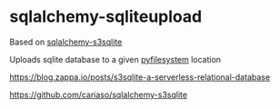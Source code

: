 # sqlalchemy-sqliteupload

Based on [sqlalchemy-s3sqlite](//github.com/cariaso/sqlalchemy-s3sqlite)

Uploads sqlite database to a given [pyfilesystem](//pyfilesystem2.readthedocs.io) location

https://blog.zappa.io/posts/s3sqlite-a-serverless-relational-database

https://github.com/cariaso/sqlalchemy-s3sqlite
